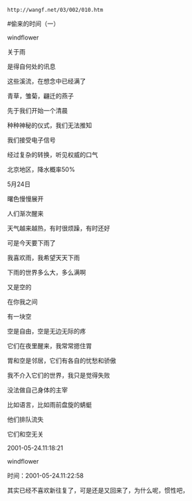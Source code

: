 `http://wangf.net/03/002/010.htm`

#偷来的时间（一）

windflower

   关于雨 

是得自何处的讯息 

这些溪流，在想念中已经满了 


青草，雏菊，翩迁的燕子 

先于我们开始一个清晨 

种种神秘的仪式，我们无法推知 


我们接受电子信号 

经过复杂的转换，听见权威的口气 

北京地区，降水概率50% 


5月24日 

曙色慢慢展开 

人们渐次醒来 


天气越来越热，有时很烦躁，有时还好 

可是今天要下雨了 

我喜欢雨，我希望天天下雨 

下雨的世界多么大，多么满啊 

又是空的 


在你我之间 

有一块空 


空是自由，空是无边无际的疼 


它们在夜里醒来，我常常摁住胃 

胃和空是邻居，它们有各自的忧愁和骄傲 

我不介入它们的世界，我只是觉得失败 

没法做自己身体的主宰 


比如语言，比如雨前盘旋的蜻蜓 

他们排队流失 

它们和空无关 

2001-05-24.11:18:21

windflower

时间：2001-05-24.11:22:58 

其实已经不喜欢新往复了，可是还是又回来了，为什么呢，惯性吧，